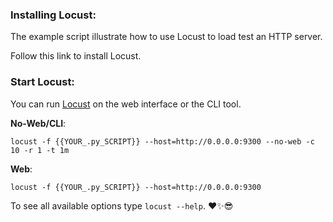 ### Installing Locust:
The example script illustrate how to use Locust to load test an HTTP server.

Follow this link to install Locust.

### Start Locust:

You can run [Locust](https://locust.io/) on the web interface or the CLI tool.

**No-Web/CLI**:

```
locust -f {{YOUR_.py_SCRIPT}} --host=http://0.0.0.0:9300 --no-web -c 10 -r 1 -t 1m
```

**Web**:

```
locust -f {{YOUR_.py_SCRIPT}} --host=http://0.0.0.0:9300
```

To see all available options type `locust --help`. :heart::sparkles::sunglasses: